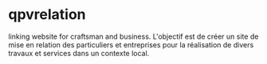 # qpvrelation
linking website for craftsman and business. 
L'objectif est de créer un site de mise en relation des particuliers et entreprises pour la réalisation de divers travaux et services dans un contexte local.
